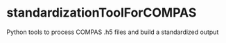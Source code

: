 # standardizationToolForCOMPAS
Python tools to process COMPAS .h5 files and build a standardized output
